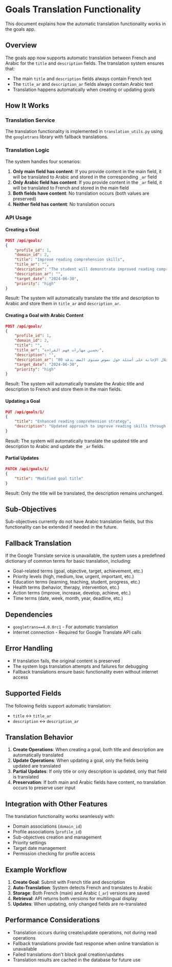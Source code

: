 # Goals Translation Functionality

This document explains how the automatic translation functionality works in the goals app.

## Overview

The goals app now supports automatic translation between French and Arabic for the `title` and `description` fields. The translation system ensures that:

- The main `title` and `description` fields always contain French text
- The `title_ar` and `description_ar` fields always contain Arabic text
- Translation happens automatically when creating or updating goals

## How It Works

### Translation Service

The translation functionality is implemented in `translation_utils.py` using the `googletrans` library with fallback translations.

### Translation Logic

The system handles four scenarios:

1. **Only main field has content**: If you provide content in the main field, it will be translated to Arabic and stored in the corresponding `_ar` field
2. **Only Arabic field has content**: If you provide content in the `_ar` field, it will be translated to French and stored in the main field
3. **Both fields have content**: No translation occurs (both values are preserved)
4. **Neither field has content**: No translation occurs

### API Usage

#### Creating a Goal

```json
POST /api/goals/
{
    "profile_id": 1,
    "domain_id": 2,
    "title": "Improve reading comprehension skills",
    "title_ar": "",
    "description": "The student will demonstrate improved reading comprehension by answering questions about grade-level texts with 80% accuracy.",
    "description_ar": "",
    "target_date": "2024-06-30",
    "priority": "high"
}
```

Result: The system will automatically translate the title and description to Arabic and store them in `title_ar` and `description_ar`.

#### Creating a Goal with Arabic Content

```json
POST /api/goals/
{
    "profile_id": 1,
    "domain_id": 2,
    "title": "",
    "title_ar": "تحسين مهارات فهم القراءة",
    "description": "",
    "description_ar": "سيظهر الطالب تحسناً في فهم القراءة من خلال الإجابة على أسئلة حول نصوص مستوى الصف بدقة 80%.",
    "target_date": "2024-06-30",
    "priority": "high"
}
```

Result: The system will automatically translate the Arabic title and description to French and store them in the main fields.

#### Updating a Goal

```json
PUT /api/goals/1/
{
    "title": "Enhanced reading comprehension strategy",
    "description": "Updated approach to improve reading skills through interactive exercises."
}
```

Result: The system will automatically translate the updated title and description to Arabic and update the `_ar` fields.

#### Partial Updates

```json
PATCH /api/goals/1/
{
    "title": "Modified goal title"
}
```

Result: Only the title will be translated, the description remains unchanged.

## Sub-Objectives

Sub-objectives currently do not have Arabic translation fields, but this functionality can be extended if needed in the future.

## Fallback Translation

If the Google Translate service is unavailable, the system uses a predefined dictionary of common terms for basic translation, including:

- Goal-related terms (goal, objective, target, achievement, etc.)
- Priority levels (high, medium, low, urgent, important, etc.)
- Education terms (learning, teaching, student, progress, etc.)
- Health terms (behavior, therapy, intervention, etc.)
- Action terms (improve, increase, develop, achieve, etc.)
- Time terms (date, week, month, year, deadline, etc.)

## Dependencies

- `googletrans==4.0.0rc1` - For automatic translation
- Internet connection - Required for Google Translate API calls

## Error Handling

- If translation fails, the original content is preserved
- The system logs translation attempts and failures for debugging
- Fallback translations ensure basic functionality even without internet access

## Supported Fields

The following fields support automatic translation:

- `title` ↔ `title_ar`
- `description` ↔ `description_ar`

## Translation Behavior

1. **Create Operations**: When creating a goal, both title and description are automatically translated
2. **Update Operations**: When updating a goal, only the fields being updated are translated
3. **Partial Updates**: If only title or only description is updated, only that field is translated
4. **Preservation**: If both main and Arabic fields have content, no translation occurs to preserve user input

## Integration with Other Features

The translation functionality works seamlessly with:

- Domain associations (`domain_id`)
- Profile associations (`profile_id`)
- Sub-objectives creation and management
- Priority settings
- Target date management
- Permission checking for profile access

## Example Workflow

1. **Create Goal**: Submit with French title and description
2. **Auto-Translation**: System detects French and translates to Arabic
3. **Storage**: Both French (main) and Arabic (`_ar`) versions are saved
4. **Retrieval**: API returns both versions for multilingual display
5. **Updates**: When updating, only changed fields are re-translated

## Performance Considerations

- Translation occurs during create/update operations, not during read operations
- Fallback translations provide fast response when online translation is unavailable
- Failed translations don't block goal creation/updates
- Translation results are cached in the database for future use
